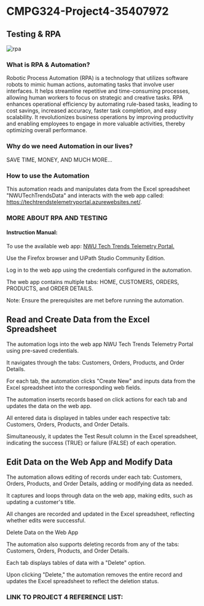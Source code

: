 # CMPG324-Project4-35407972

## Testing & RPA

![rpa](https://github.com/user-attachments/assets/9b84c615-ae49-47d6-b4ea-2e8f86858a55)


### What is RPA & Automation?
Robotic Process Automation (RPA) is a technology that utilizes software robots to mimic human actions, automating tasks that involve user interfaces. It helps streamline repetitive and time-consuming processes, allowing human workers to focus on strategic and creative tasks. RPA enhances operational efficiency by automating rule-based tasks, leading to cost savings, increased accuracy, faster task completion, and easy scalability. It revolutionizes business operations by improving productivity and enabling employees to engage in more valuable activities, thereby optimizing overall performance.

### Why do we need Automation in our lives?
SAVE TIME, MONEY, AND MUCH MORE...

### How to use the Automation
This automation reads and manipulates data from the Excel spreadsheet "NWUTechTrendsData" and interacts with the web app called: https://techtrendstelemetryportal.azurewebsites.net/.

### MORE ABOUT RPA AND TESTING
#### Instruction Manual:
To use the available web app: [NWU Tech Trends Telemetry Portal.](https://techtrendstelemetryportal.azurewebsites.net/)

Use the Firefox browser and UiPath Studio Community Edition.

Log in to the web app using the credentials configured in the automation.

The web app contains multiple tabs: HOME, CUSTOMERS, ORDERS, PRODUCTS, and ORDER DETAILS.

Note: Ensure the prerequisites are met before running the automation.

## Read and Create Data from the Excel Spreadsheet

The automation logs into the web app NWU Tech Trends Telemetry Portal using pre-saved credentials.

It navigates through the tabs: Customers, Orders, Products, and Order Details.

For each tab, the automation clicks "Create New" and inputs data from the Excel spreadsheet into the corresponding web fields.

The automation inserts records based on click actions for each tab and updates the data on the web app.

All entered data is displayed in tables under each respective tab: Customers, Orders, Products, and Order Details.

Simultaneously, it updates the Test Result column in the Excel spreadsheet, indicating the success (TRUE) or failure (FALSE) of each operation.

## Edit Data on the Web App and Modify Data

The automation allows editing of records under each tab: Customers, Orders, Products, and Order Details, adding or modifying data as needed.

It captures and loops through data on the web app, making edits, such as updating a customer's title.

All changes are recorded and updated in the Excel spreadsheet, reflecting whether edits were successful.

Delete Data on the Web App

The automation also supports deleting records from any of the tabs: Customers, Orders, Products, and Order Details.

Each tab displays tables of data with a "Delete" option.

Upon clicking "Delete," the automation removes the entire record and updates the Excel spreadsheet to reflect the deletion status.

### LINK TO PROJECT 4 REFERENCE LIST:

